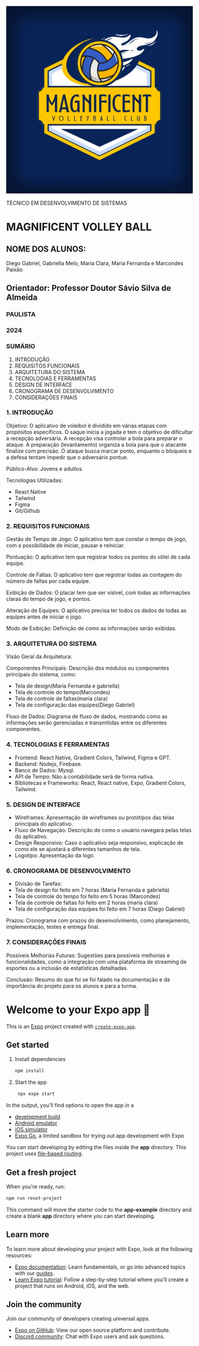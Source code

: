 <img src="src/assets/images/icon.png">


TÉCNICO EM DESENVOLVIMENTO DE SISTEMAS


# MAGNIFICENT VOLLEY BALL

## NOME DOS ALUNOS:
 Diego Gabriel, Gabriella Melo, Maria Clara, Maria Fernanda e Marcondes Paixão

## Orientador: Professor Doutor Sávio Silva de Almeida

### PAULISTA 
### 2024 
### SUMÁRIO

1.	INTRODUÇÃO
2.	REQUISITOS FUNCIONAIS
3.	ARQUITETURA DO SISTEMA
4.	TECNOLOGIAS E FERRAMENTAS
5.	DESIGN DE INTERFACE
6.	CRONOGRAMA DE DESENVOLVIMENTO
7.	CONSIDERAÇÕES FINAIS

###   1. INTRODUÇÃO

Objetivo: O aplicativo de voleibol é dividido em várias etapas com propósitos específicos. O saque inicia a jogada e tem o objetivo de dificultar a recepção adversária. A recepção visa controlar a bola para preparar o ataque. A preparação (levantamento) organiza a bola para que o atacante finalize com precisão. O ataque busca marcar ponto, enquanto o bloqueio e a defesa tentam impedir que o adversário pontue.

Público-Alvo: Jovens e adultos.

Tecnologias Utilizadas:
* React Native
* Tailwind
* Figma
* Git/Github
        
###   2. REQUISITOS FUNCIONAIS

Gestão de Tempo de Jogo: O aplicativo tem que constar o tempo de jogo, com a possibilidade de iniciar, pausar e reiniciar.

Pontuação: O aplicativo tem que registrar todos os pontos do vôlei de cada equipe.

Controle de Faltas: O aplicativo tem que registrar todas as contagem do número de faltas por cada equipe.

Exibição de Dados: O placar tem que ser visível, com todas as informações claras do tempo de jogo, e pontos.

Alteração de Equipes: O aplicativo precisa ter todos os dados de todas as equipes antes de iniciar o jogo.

Modo de Exibição: Definição de como as informações serão exibidas.

### 3. ARQUITETURA DO SISTEMA
   
Visão Geral da Arquitetura:

Componentes Principais: Descrição dos módulos ou componentes principais do sistema, como:

- Tela de design(Maria Fernanda e gabriella)
- Tela de controle do tempo(Marcondes)
- Tela de controle de faltas(maria clara)
- Tela de configuração das equipes(Diego Gabriel)

Fluxo de Dados: Diagrama de fluxo de dados, mostrando como as informações serão gerenciadas e transmitidas entre os diferentes componentes.

### 4. TECNOLOGIAS E FERRAMENTAS 
 
- Frontend: React Native, Gradient Colors, Tailwind, Figma e GPT.
- Backend: Nodejs, Firebase.
- Banco de Dados: Mysql.
- API de Tempo: Não a contabilidade será de forma nativa.
- Bibliotecas e Frameworks: React, React native, Expo, Gradient Colors, Tailwind.

###   5. DESIGN DE INTERFACE
   
- Wireframes: Apresentação de wireframes ou protótipos das telas principais do aplicativo.
- Fluxo de Navegação: Descrição de como o usuário navegará pelas telas do aplicativo.
- Design Responsivo: Caso o aplicativo seja responsivo, explicação de como ele se ajustará a diferentes tamanhos de tela.
- Logotipo: Apresentação da logo.

###   6. CRONOGRAMA DE DESENVOLVIMENTO

- Divisão de Tarefas: 
- Tela de design foi feito em 7 horas (Maria Fernanda e gabriella)
- Tela de controle do tempo foi feito em 5 horas (Marcondes)
- Tela de controle de faltas foi feito em 2 horas (maria clara)
- Tela de configuração das equipes foi feito em 7 horas (Diego Gabriel)

Prazos: Cronograma com prazos do desenvolvimento, como planejamento, implementação, testes e entrega final.

###   7. CONSIDERAÇÕES FINAIS 

<p>Possíveis Melhorias Futuras: Sugestões para possíveis melhorias e funcionalidades, como a integração com uma plataforma de streaming de esportes ou a inclusão de estatísticas detalhadas.</p>

<p>Conclusão: Resumo do que foi se foi falado na documentação e da importância do projeto para os alunos e para a turma.</p>
      



# Welcome to your Expo app 👋

This is an [Expo](https://expo.dev) project created with [`create-expo-app`](https://www.npmjs.com/package/create-expo-app).

## Get started

1. Install dependencies

   ```bash
   npm install
   ```

2. Start the app

   ```bash
    npx expo start
   ```

In the output, you'll find options to open the app in a

- [development build](https://docs.expo.dev/develop/development-builds/introduction/)
- [Android emulator](https://docs.expo.dev/workflow/android-studio-emulator/)
- [iOS simulator](https://docs.expo.dev/workflow/ios-simulator/)
- [Expo Go](https://expo.dev/go), a limited sandbox for trying out app development with Expo

You can start developing by editing the files inside the **app** directory. This project uses [file-based routing](https://docs.expo.dev/router/introduction).

## Get a fresh project

When you're ready, run:

```bash
npm run reset-project
```

This command will move the starter code to the **app-example** directory and create a blank **app** directory where you can start developing.

## Learn more

To learn more about developing your project with Expo, look at the following resources:

- [Expo documentation](https://docs.expo.dev/): Learn fundamentals, or go into advanced topics with our [guides](https://docs.expo.dev/guides).
- [Learn Expo tutorial](https://docs.expo.dev/tutorial/introduction/): Follow a step-by-step tutorial where you'll create a project that runs on Android, iOS, and the web.

## Join the community

Join our community of developers creating universal apps.

- [Expo on GitHub](https://github.com/expo/expo): View our open source platform and contribute.
- [Discord community](https://chat.expo.dev): Chat with Expo users and ask questions.
